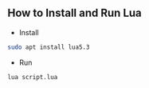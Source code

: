 ## How to Install and Run Lua

- Install

```bash
sudo apt install lua5.3
```

- Run

```bash
lua script.lua
```
